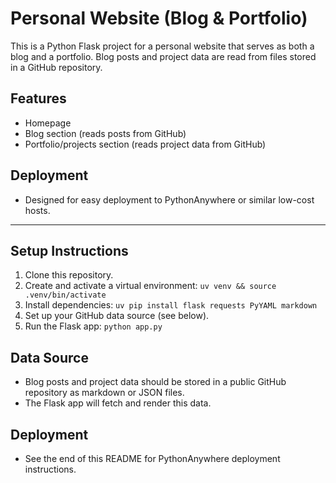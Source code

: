# Personal Website (Blog & Portfolio)

This is a Python Flask project for a personal website that serves as both a blog and a portfolio. Blog posts and project data are read from files stored in a GitHub repository.

## Features
- Homepage
- Blog section (reads posts from GitHub)
- Portfolio/projects section (reads project data from GitHub)

## Deployment
- Designed for easy deployment to PythonAnywhere or similar low-cost hosts.

---

## Setup Instructions
1. Clone this repository.
2. Create and activate a virtual environment: `uv venv && source .venv/bin/activate`
3. Install dependencies: `uv pip install flask requests PyYAML markdown`
4. Set up your GitHub data source (see below).
5. Run the Flask app: `python app.py`

## Data Source
- Blog posts and project data should be stored in a public GitHub repository as markdown or JSON files.
- The Flask app will fetch and render this data.

## Deployment
- See the end of this README for PythonAnywhere deployment instructions.
